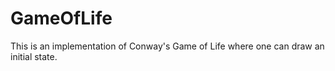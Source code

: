 # GameOfLife
This is an implementation of Conway's Game of Life where one can draw an initial state.
